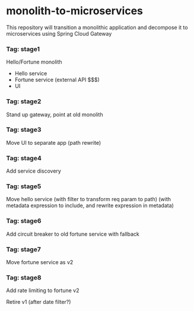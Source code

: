 # monolith-to-microservices
This repository will transition a monolithic application and decompose it to microservices using Spring Cloud Gateway

### Tag:  stage1

Hello/Fortune monolith
- Hello service
- Fortune service (external API $$$)
- UI

### Tag:  stage2

Stand up gateway, point at old monolith

### Tag:  stage3

Move UI to separate app (path rewrite)

### Tag:  stage4

Add service discovery

### Tag:  stage5

Move hello service (with filter to transform req param to path) (with metadata expression to include, and rewrite expression in metadata)

### Tag:  stage6

Add circuit breaker to old fortune service with fallback

### Tag:  stage7

Move fortune service as v2

### Tag:  stage8

Add rate limiting to fortune v2

Retire v1 (after date filter?)
